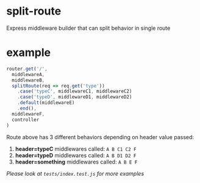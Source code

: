 # split-route
Express middleware builder that can split behavior in single route

# example
```js
router.get('/',
  middlewareA,
  middlewareB,
  splitRoute(req => req.get('type'))
    .case('typeC', middlewareC1, middlewareC2)
    .case('typeD', middlewareD1, middlewareD2)
    .default(middlewareE)
    .end(),
  middlewareF,
  controller
)
```
Route above has 3 different behaviors depending on header value passed:
1. **header=typeC** middlewares called: `A B C1 C2 F`
2. **header=typeD** middlewares called: `A B D1 D2 F`
3. **header=something** middlewares called: `A B E F`

*Please look at `tests/index.test.js` for more examples*
 
